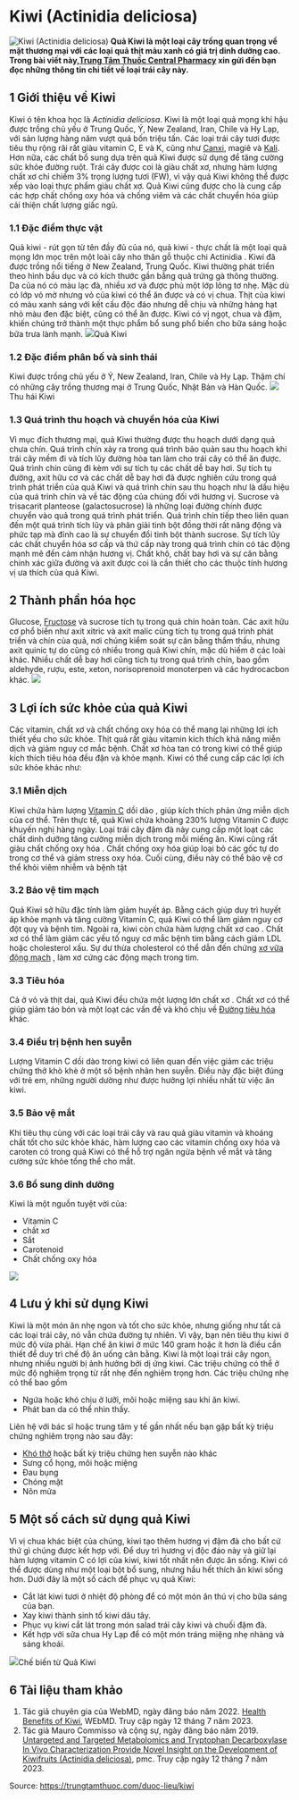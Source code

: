# Kiwi (Actinidia deliciosa)

![Kiwi \(Actinidia deliciosa\)](https://trungtamthuoc.com/images/others/kiwi-6-5578.jpg)
**Quả Kiwi là một loại cây trồng quan trọng về mặt thương mại với các loại quả thịt màu xanh có giá trị dinh dưỡng cao. Trong bài viết này,[Trung Tâm Thuốc Central Pharmacy](https://trungtamthuoc.com/ "Trung Tâm Thuốc Central Pharmacy") xin gửi đến bạn đọc những thông tin chi tiết về loại trái cây này.**
##  1 Giới thiệu về Kiwi
Kiwi ó tên khoa học là _Actinidia deliciosa_. Kiwi là một loại quả mọng khí hậu được trồng chủ yếu ở Trung Quốc, Ý, New Zealand, Iran, Chile và Hy Lạp, với sản lượng hàng năm vượt quá bốn triệu tấn. Các loại trái cây tươi được tiêu thụ rộng rãi rất giàu vitamin C, E và K, cũng như [Canxi](https://trungtamthuoc.com/hoat-chat/canxi "Canxi"), magiê và [Kali](https://trungtamthuoc.com/hoat-chat/kali "Kali"). Hơn nữa, các chất bổ sung dựa trên quả Kiwi được sử dụng để tăng cường sức khỏe đường ruột. Trái cây được coi là giàu chất xơ, nhưng hàm lượng chất xơ chỉ chiếm 3% trọng lượng tươi (FW), vì vậy quả Kiwi không thể được xếp vào loại thực phẩm giàu chất xơ. Quả Kiwi cũng được cho là cung cấp các hợp chất chống oxy hóa và chống viêm và các chất chuyển hóa giúp cải thiện chất lượng giấc ngủ.
### 1.1 Đặc điểm thực vật
Quả kiwi - rút gọn từ tên đầy đủ của nó, quả kiwi - thực chất là một loại quả mọng lớn mọc trên một loài cây nho thân gỗ thuộc chi Actinidia . Kiwi đã được trồng nổi tiếng ở New Zealand, Trung Quốc.
Kiwi thường phát triển theo hình bầu dục và có kích thước gần bằng quả trứng gà thông thường. Da của nó có màu lạc đà, nhiều xơ và được phủ một lớp lông tơ nhẹ. Mặc dù có lớp vỏ mờ nhưng vỏ của kiwi có thể ăn được và có vị chua. Thịt của kiwi có màu xanh sáng với kết cấu độc đáo nhưng dễ chịu và những hàng hạt nhỏ màu đen đặc biệt, cũng có thể ăn được. Kiwi có vị ngọt, chua và đậm, khiến chúng trở thành một thực phẩm bổ sung phổ biến cho bữa sáng hoặc bữa trưa lành mạnh. 
![](https://trungtamthuoc.com/images/item/kiwi-3.jpg)Quả Kiwi
### 1.2 Đặc điểm phân bố và sinh thái
Kiwi được trồng chủ yếu ở Ý, New Zealand, Iran, Chile và Hy Lạp. Thậm chí có những cây trồng thương mại ở Trung Quốc, Nhật Bản và Hàn Quốc.
![](https://trungtamthuoc.com/images/item/kiwi-1.jpg)Thu hái Kiwi
### 1.3 Quá trình thu hoạch và chuyển hóa của Kiwi
Vì mục đích thương mại, quả Kiwi thường được thu hoạch dưới dạng quả chưa chín. Quá trình chín xảy ra trong quá trình bảo quản sau thu hoạch khi trái cây mềm đi và tích lũy đường hòa tan làm cho trái cây có thể ăn được. Quá trình chín cũng đi kèm với sự tích tụ các chất dễ bay hơi. Sự tích tụ đường, axit hữu cơ và các chất dễ bay hơi đã được nghiên cứu trong quá trình phát triển của quả Kiwi và quá trình chín sau thu hoạch như là dấu hiệu của quá trình chín và về tác động của chúng đối với hương vị. Sucrose và trisacarit planteose (galactosucrose) là những loại đường chính được chuyển vào quả trong quá trình phát triển. Quá trình chín tiếp theo liên quan đến một quá trình tích lũy và phân giải tinh bột đồng thời rất năng động và phức tạp mà đỉnh cao là sự chuyển đổi tinh bột thành sucrose.
Sự tích lũy các chất chuyển hóa sơ cấp và thứ cấp này trong quá trình chín có tác động mạnh mẽ đến cảm nhận hương vị. Chất khô, chất bay hơi và sự cân bằng chính xác giữa đường và axit được coi là cần thiết cho các thuộc tính hương vị ưa thích của quả Kiwi.
##  2 Thành phần hóa học
Glucose, [Fructose](https://trungtamthuoc.com/hoat-chat/fructose "Fructose") và sucrose tích tụ trong quả chín hoàn toàn. Các axit hữu cơ phổ biến như axit xitric và axit malic cũng tích tụ trong quá trình phát triển và chín của quả, nơi chúng kiểm soát sự cân bằng thẩm thấu, nhưng axit quinic tự do cũng có nhiều trong quả Kiwi chín, mặc dù hiếm ở các loài khác. Nhiều chất dễ bay hơi cũng tích tụ trong quá trình chín, bao gồm aldehyde, rượu, este, xeton, norisoprenoid monoterpen và các hydrocacbon khác.
![](https://trungtamthuoc.com/images/item/kiwi-5.jpg)
##  3 Lợi ích sức khỏe của quả Kiwi
Các vitamin, chất xơ và chất chống oxy hóa có thể mang lại những lợi ích thiết yếu cho sức khỏe. Thịt quả rất giàu vitamin kích thích khả năng miễn dịch và giảm nguy cơ mắc bệnh. 
Chất xơ hòa tan có trong kiwi có thể giúp kích thích tiêu hóa đều đặn và khỏe mạnh. Kiwi có thể cung cấp các lợi ích sức khỏe khác như:
### 3.1 Miễn dịch
Kiwi chứa hàm lượng [Vitamin C](https://trungtamthuoc.com/hoat-chat/vitamin-c "Vitamin C") dồi dào , giúp kích thích phản ứng miễn dịch của cơ thể. Trên thực tế, quả Kiwi chứa khoảng 230% lượng Vitamin C được khuyến nghị hàng ngày. Loại trái cây đậm đà này cung cấp một loạt các chất dinh dưỡng tăng cường miễn dịch trong mỗi miếng ăn.
Kiwi cũng rất giàu chất chống oxy hóa . Chất chống oxy hóa giúp loại bỏ các gốc tự do trong cơ thể và giảm stress oxy hóa. Cuối cùng, điều này có thể bảo vệ cơ thể khỏi viêm nhiễm và bệnh tật
### 3.2 Bảo vệ tim mạch
Quả Kiwi sở hữu đặc tính làm giảm huyết áp. Bằng cách giúp duy trì huyết áp khỏe mạnh và tăng cường Vitamin C, quả Kiwi có thể làm giảm nguy cơ đột quỵ và bệnh tim.
Ngoài ra, kiwi còn chứa hàm lượng chất xơ cao . Chất xơ có thể làm giảm các yếu tố nguy cơ mắc bệnh tim bằng cách giảm LDL hoặc cholesterol xấu. Sự dư thừa cholesterol có thể dẫn đến chứng [xơ vữa động mạch](https://trungtamthuoc.com/bai-viet/vua-xo-dong-mach "xơ vữa động mạch") , làm xơ cứng các động mạch trong tim.
### 3.3 Tiêu hóa
Cả ở vỏ và thịt dai, quả Kiwi đều chứa một lượng lớn chất xơ . Chất xơ có thể giúp giảm táo bón và một loạt các vấn đề và khó chịu về [Đường tiêu hóa](https://trungtamthuoc.com/thuoc-tieu-hoa "Đường tiêu hóa") khác.
### 3.4 Điều trị bệnh hen suyễn
Lượng Vitamin C dồi dào trong kiwi có liên quan đến việc giảm các triệu chứng thở khò khè ở một số bệnh nhân hen suyễn. Điều này đặc biệt đúng với trẻ em, những người dường như được hưởng lợi nhiều nhất từ ​​việc ăn kiwi.
### 3.5 Bảo vệ mắt
Khi tiêu thụ cùng với các loại trái cây và rau quả giàu vitamin và khoáng chất tốt cho sức khỏe khác, hàm lượng cao các vitamin chống oxy hóa và caroten có trong quả Kiwi có thể hỗ trợ ngăn ngừa bệnh về mắt và tăng cường sức khỏe tổng thể cho mắt. 
### 3.6 Bổ sung dinh dưỡng
Kiwi là một nguồn tuyệt vời của:
  * Vitamin C 
  * chất xơ
  * Sắt
  * Carotenoid 
  * Chất chống oxy hóa


![](https://trungtamthuoc.com/images/item/kiwi-2.jpg)
##  4 Lưu ý khi sử dụng Kiwi
Kiwi là một món ăn nhẹ ngon và tốt cho sức khỏe, nhưng giống như tất cả các loại trái cây, nó vẫn chứa đường tự nhiên. Vì vậy, bạn nên tiêu thụ kiwi ở mức độ vừa phải. Hạn chế ăn kiwi ở mức 140 gram hoặc ít hơn là điều cần thiết để duy trì chế độ ăn uống cân bằng.
Kiwi là một loại trái cây ngon, nhưng nhiều người bị ảnh hưởng bởi dị ứng kiwi. Các triệu chứng có thể ở mức độ nghiêm trọng từ rất nhẹ đến nghiêm trọng hơn. Các triệu chứng nhẹ có thể bao gồm
  * Ngứa hoặc khó chịu ở lưỡi, môi hoặc miệng sau khi ăn kiwi.
  * Phát ban da có thể nhìn thấy.


Liên hệ với bác sĩ hoặc trung tâm y tế gần nhất nếu bạn gặp bất kỳ triệu chứng nghiêm trọng nào sau đây:
  * [Khó thở](https://trungtamthuoc.com/bai-viet/huong-dan-chan-doan-va-xu-tri-tinh-trang-kho-tho "khó thở") hoặc bất kỳ triệu chứng hen suyễn nào khác
  * Sưng cổ họng, môi hoặc miệng
  * Đau bụng
  * Chóng mặt
  * Nôn mửa


##  5 Một số cách sử dụng quả Kiwi
Vì vị chua khác biệt của chúng, kiwi tạo thêm hương vị đậm đà cho bất cứ thứ gì chúng được kết hợp với. Để duy trì hương vị độc đáo này và giữ lại hàm lượng vitamin C có lợi của kiwi, kiwi tốt nhất nên được ăn sống.
Kiwi có thể được dùng như một loại bột bổ sung, nhưng hầu hết thích ăn kiwi sống hơn. Dưới đây là một số cách để phục vụ quả Kiwi:
  * Cắt lát kiwi tươi ở nhiệt độ phòng để có một món ăn thú vị cho bữa sáng của bạn.
  * Xay kiwi thành sinh tố kiwi dâu tây.
  * Phục vụ kiwi cắt lát trong món salad trái cây kiwi và chuối đậm đà.
  * Kết hợp với sữa chua Hy Lạp để có một món tráng miệng nhẹ nhàng và sảng khoái.


![](https://trungtamthuoc.com/images/item/kiwi-4.jpg)Chế biến từ Quả Kiwi
##  6 Tài liệu tham khảo
  1. Tác giả chuyên gia của WebMD, ngày đăng báo năm 2022. [Health Benefits of Kiwi](https://www.webmd.com/diet/health-benefits-kiwi#:~:text=Kiwis%20are%20high%20in%20Vitamin,rich%20with%20vitamins%20and%20antioxidants.), WEbMD. Truy cập ngày 12 tháng 7 năm 2023.
  2. Tác giả Mauro Commisso và cộng sự, ngày đăng báo năm 2019. [Untargeted and Targeted Metabolomics and Tryptophan Decarboxylase In Vivo Characterization Provide Novel Insight on the Development of Kiwifruits (Actinidia deliciosa)](https://www.ncbi.nlm.nih.gov/pmc/articles/PMC6413197/), pmc. Truy cập ngày 12 tháng 7 năm 2023.




Source: https://trungtamthuoc.com/duoc-lieu/kiwi